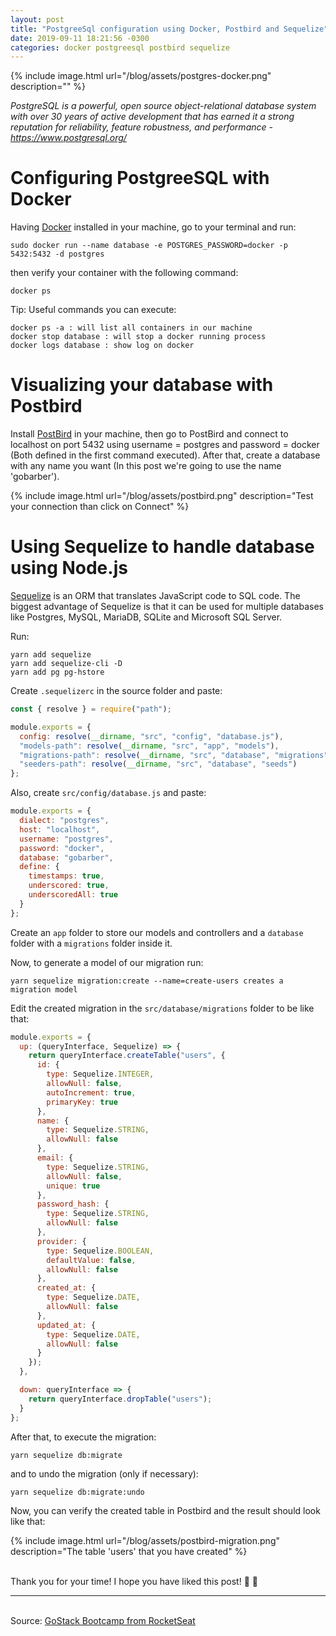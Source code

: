 ```yaml
---
layout: post
title: "PostgreeSql configuration using Docker, Postbird and Sequelize"
date: 2019-09-11 18:21:56 -0300
categories: docker postgreesql postbird sequelize
---
```


{% include image.html url="/blog/assets/postgres-docker.png" description="" %}

_PostgreSQL is a powerful, open source object-relational database system with over 30 years of active development that has earned it a strong reputation for reliability, feature robustness, and performance - https://www.postgresql.org/_

# Configuring PostgreeSQL with Docker

Having [Docker](https://docs.docker.com/install/) installed in your machine, go to your terminal and run:

```console
sudo docker run --name database -e POSTGRES_PASSWORD=docker -p 5432:5432 -d postgres
```

then verify your container with the following command:

```console
docker ps
```

Tip: Useful commands you can execute:

```console
docker ps -a : will list all containers in our machine
docker stop database : will stop a docker running process
docker logs database : show log on docker
```

# Visualizing your database with Postbird

Install [PostBird](https://electronjs.org/apps/postbird) in your machine, then go to PostBird and connect to localhost on port 5432 using username = postgres and password = docker (Both defined in the first command executed). After that, create a database with any name you want (In this post we're going to use the name 'gobarber').

{% include image.html url="/blog/assets/postbird.png" description="Test your connection than click on Connect" %}

# Using Sequelize to handle database using Node.js

[Sequelize](https://sequelize.org/) is an ORM that translates JavaScript code to SQL code. The biggest advantage of Sequelize is that it can be used for multiple databases like Postgres, MySQL, MariaDB, SQLite and Microsoft SQL Server.

Run:

```console
yarn add sequelize
yarn add sequelize-cli -D
yarn add pg pg-hstore
```

Create `.sequelizerc` in the source folder and paste:

```javascript
const { resolve } = require("path");

module.exports = {
  config: resolve(__dirname, "src", "config", "database.js"),
  "models-path": resolve(__dirname, "src", "app", "models"),
  "migrations-path": resolve(__dirname, "src", "database", "migrations"),
  "seeders-path": resolve(__dirname, "src", "database", "seeds")
};
```

Also, create `src/config/database.js` and paste:

```javascript
module.exports = {
  dialect: "postgres",
  host: "localhost",
  username: "postgres",
  password: "docker",
  database: "gobarber",
  define: {
    timestamps: true,
    underscored: true,
    underscoredAll: true
  }
};
```

Create an `app` folder to store our models and controllers and a `database` folder with a `migrations` folder inside it.

Now, to generate a model of our migration run:

```console
yarn sequelize migration:create --name=create-users creates a migration model
```

Edit the created migration in the `src/database/migrations` folder to be like that:

```javascript
module.exports = {
  up: (queryInterface, Sequelize) => {
    return queryInterface.createTable("users", {
      id: {
        type: Sequelize.INTEGER,
        allowNull: false,
        autoIncrement: true,
        primaryKey: true
      },
      name: {
        type: Sequelize.STRING,
        allowNull: false
      },
      email: {
        type: Sequelize.STRING,
        allowNull: false,
        unique: true
      },
      password_hash: {
        type: Sequelize.STRING,
        allowNull: false
      },
      provider: {
        type: Sequelize.BOOLEAN,
        defaultValue: false,
        allowNull: false
      },
      created_at: {
        type: Sequelize.DATE,
        allowNull: false
      },
      updated_at: {
        type: Sequelize.DATE,
        allowNull: false
      }
    });
  },

  down: queryInterface => {
    return queryInterface.dropTable("users");
  }
};
```

After that, to execute the migration:

```console
yarn sequelize db:migrate
```

and to undo the migration (only if necessary):

```console
yarn sequelize db:migrate:undo
```

Now, you can verify the created table in Postbird and the result should look like that:

{% include image.html url="/blog/assets/postbird-migration.png" description="The table 'users' that you have created" %}

<br>Thank you for your time! I hope you have liked this post! :elephant: :whale:

---

<br>Source: [GoStack Bootcamp from RocketSeat][rocketseat]

[rocketseat]: https://rocketseat.com.br/
